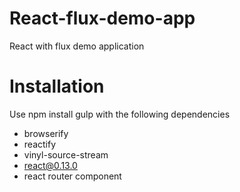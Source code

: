 # React-flux-demo-app

React with flux demo application

# Installation

Use npm install gulp with the following dependencies

- browserify
- reactify
- vinyl-source-stream
- react@0.13.0
- react router component


